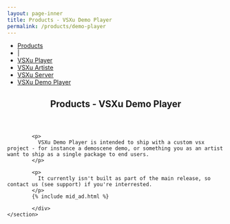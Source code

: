 ```yaml
---
layout: page-inner
title: Products - VSXu Demo Player
permalink: /products/demo-player
---
```

<div id="main" class="alt">
    <section id="one">
        <div class="inner">
            <ul class="actions horizontal">
                <li><a href="/products" class="button">Products</a></li>
                <li>|</li>
                <li><a href="/products/player" class="button">VSXu Player</a></li>
                <li><a href="/products/artiste" class="button">VSXu Artiste</a></li>
                <li><a href="/products/server" class="button">VSXu Server</a></li>
                <li><a href="/products/demo-player" class="button special">VSXu Demo Player</a></li>
            </ul>
            <header class="major">
                <h1>Products - VSXu Demo Player</h1>
            </header>
            
            <p>
              VSXu Demo Player is intended to ship with a custom vsx project - for instance a demoscene demo, or something you as an artist want to ship as a single package to end users.
            </p>

            <p>
              It currently isn't built as part of the main release, so contact us (see support) if you're interrested.
            </p>
            {% include mid_ad.html %}

            </div>
    </section>
</div>
